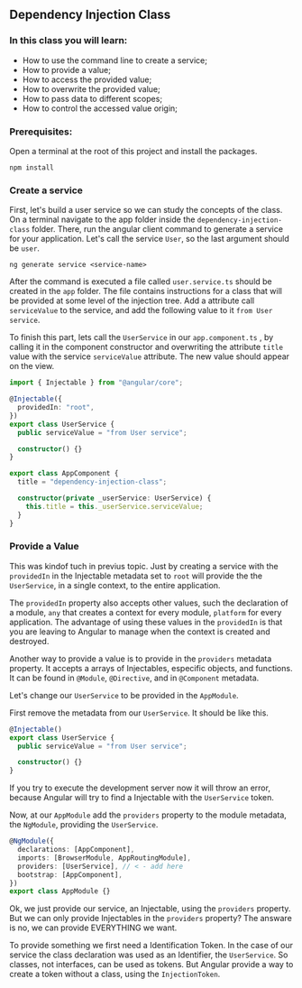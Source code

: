 ## Dependency Injection Class

### In this class you will learn:

- How to use the command line to create a service;
- How to provide a value;
- How to access the provided value;
- How to overwrite the provided value;
- How to pass data to different scopes;
- How to control the accessed value origin;

### Prerequisites:

Open a terminal at the root of this project and install the packages.

```
npm install
```

### Create a service

First, let's build a user service so we can study the concepts of the class. On a terminal navigate to the app folder inside the `dependency-injection-class` folder. There, run the angular client command to generate a service for your application. Let's call the service `User`, so the last argument should be `user`.

```
ng generate service <service-name>
```

After the command is executed a file called `user.service.ts` should be created in the `app` folder. The file contains instructions for a class that will be provided at some level of the injection tree. Add a attribute call `serviceValue` to the service, and add the following value to it `from User service`.

To finish this part, lets call the `UserService` in our `app.component.ts` , by calling it in the component constructor and overwriting the attribute `title` value with the service `serviceValue` attribute. The new value should appear on the view.

```ts
import { Injectable } from "@angular/core";

@Injectable({
  providedIn: "root",
})
export class UserService {
  public serviceValue = "from User service";

  constructor() {}
}
```

```ts
export class AppComponent {
  title = "dependency-injection-class";

  constructor(private _userService: UserService) {
    this.title = this._userService.serviceValue;
  }
}
```

### Provide a Value

This was kindof tuch in previus topic. Just by creating a service with the `providedIn` in the Injectable metadata set to `root` will provide the the `UserService`, in a single context, to the entire application.

The `providedIn` property also accepts other values, such the declaration of a module, `any` that creates a context for every module, `platform` for every application. The advantage of using these values in the `providedIn` is that you are leaving to Angular to manage when the context is created and destroyed.

Another way to provide a value is to provide in the `providers` metadata property. It accepts a arrays of Injectables, especific objects, and functions. It can be found in `@Module`, `@Directive`, and in `@Component` metadata.

Let's change our `UserService` to be provided in the `AppModule`.

First remove the metadata from our `UserService`. It should be like this.

```ts
@Injectable()
export class UserService {
  public serviceValue = "from User service";

  constructor() {}
}
```

If you try to execute the development server now it will throw an error, because Angular will try to find a Injectable with the `UserService` token.

Now, at our `AppModule` add the `providers` property to the module metadata, the `NgModule`, providing the `UserService`.

```ts
@NgModule({
  declarations: [AppComponent],
  imports: [BrowserModule, AppRoutingModule],
  providers: [UserService], // < - add here
  bootstrap: [AppComponent],
})
export class AppModule {}
```

Ok, we just provide our service, an Injectable, using the `providers` property. But we can only provide Injectables in the `providers` property? The answare is no, we can provide EVERYTHING we want.

To provide something we first need a Identification Token. In the case of our service the class declaration was used as an Identifier, the `UserService`. So classes, not interfaces, can be used as tokens. But Angular provide a way to create a token without a class, using the `InjectionToken`.
